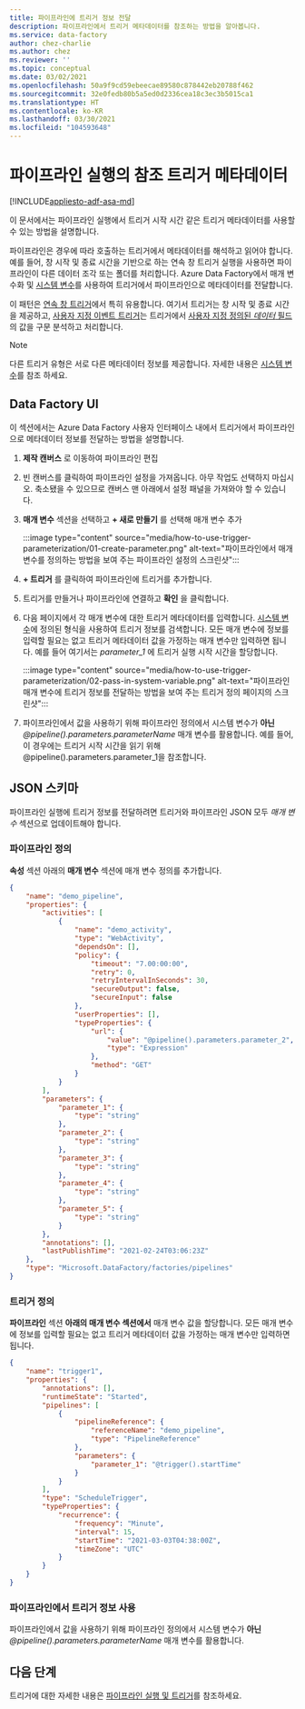 ```yaml
---
title: 파이프라인에 트리거 정보 전달
description: 파이프라인에서 트리거 메타데이터를 참조하는 방법을 알아봅니다.
ms.service: data-factory
author: chez-charlie
ms.author: chez
ms.reviewer: ''
ms.topic: conceptual
ms.date: 03/02/2021
ms.openlocfilehash: 50a9f9cd59ebeecae89580c878442eb20788f462
ms.sourcegitcommit: 32e0fedb80b5a5ed0d2336cea18c3ec3b5015ca1
ms.translationtype: HT
ms.contentlocale: ko-KR
ms.lasthandoff: 03/30/2021
ms.locfileid: "104593648"
---
```

# <a name="reference-trigger-metadata-in-pipeline-runs"></a>파이프라인 실행의 참조 트리거 메타데이터

[!INCLUDE[appliesto-adf-asa-md](includes/appliesto-adf-asa-md.md)]

이 문서에서는 파이프라인 실행에서 트리거 시작 시간 같은 트리거 메타데이터를 사용할 수 있는 방법을 설명합니다.

파이프라인은 경우에 따라 호출하는 트리거에서 메타데이터를 해석하고 읽어야 합니다. 예를 들어, 창 시작 및 종료 시간을 기반으로 하는 연속 창 트리거 실행을 사용하면 파이프라인이 다른 데이터 조각 또는 폴더를 처리합니다. Azure Data Factory에서 매개 변수화 및 [시스템 변수](control-flow-system-variables.md)를 사용하여 트리거에서 파이프라인으로 메타데이터를 전달합니다.

이 패턴은 [연속 창 트리거](how-to-create-tumbling-window-trigger.md)에서 특히 유용합니다. 여기서 트리거는 창 시작 및 종료 시간을 제공하고, [사용자 지정 이벤트 트리거](how-to-create-custom-event-trigger.md)는 트리거에서 [사용자 지정 정의된 _데이터_ 필드](../event-grid/event-schema.md)의 값을 구문 분석하고 처리합니다.

> [!NOTE]
> 다른 트리거 유형은 서로 다른 메타데이터 정보를 제공합니다. 자세한 내용은 [시스템 변수](control-flow-system-variables.md)를 참조 하세요.

## <a name="data-factory-ui"></a>Data Factory UI

이 섹션에서는 Azure Data Factory 사용자 인터페이스 내에서 트리거에서 파이프라인으로 메타데이터 정보를 전달하는 방법을 설명합니다.

1. **제작 캔버스** 로 이동하여 파이프라인 편집

1. 빈 캔버스를 클릭하여 파이프라인 설정을 가져옵니다. 아무 작업도 선택하지 마십시오. 축소됐을 수 있으므로 캔버스 맨 아래에서 설정 패널을 가져와야 할 수 있습니다.

1. **매개 변수** 섹션을 선택하고 **+ 새로 만들기** 를 선택해 매개 변수 추가

    :::image type="content" source="media/how-to-use-trigger-parameterization/01-create-parameter.png" alt-text="파이프라인에서 매개 변수를 정의하는 방법을 보여 주는 파이프라인 설정의 스크린샷":::

1. **+ 트리거** 를 클릭하여 파이프라인에 트리거를 추가합니다.

1. 트리거를 만들거나 파이프라인에 연결하고 **확인** 을 클릭합니다.

1. 다음 페이지에서 각 매개 변수에 대한 트리거 메타데이터를 입력합니다. [시스템 변수](control-flow-system-variables.md)에 정의된 형식을 사용하여 트리거 정보를 검색합니다. 모든 매개 변수에 정보를 입력할 필요는 없고 트리거 메타데이터 값을 가정하는 매개 변수만 입력하면 됩니다. 예를 들어 여기서는 *parameter_1* 에 트리거 실행 시작 시간을 할당합니다.

    :::image type="content" source="media/how-to-use-trigger-parameterization/02-pass-in-system-variable.png" alt-text="파이프라인 매개 변수에 트리거 정보를 전달하는 방법을 보여 주는 트리거 정의 페이지의 스크린샷":::

1. 파이프라인에서 값을 사용하기 위해 파이프라인 정의에서 시스템 변수가 __아닌__ _@pipeline().parameters.parameterName_ 매개 변수를 활용합니다. 예를 들어, 이 경우에는 트리거 시작 시간을 읽기 위해 @pipeline().parameters.parameter_1을 참조합니다.

## <a name="json-schema"></a>JSON 스키마

파이프라인 실행에 트리거 정보를 전달하려면 트리거와 파이프라인 JSON 모두 _매개 변수_ 섹션으로 업데이트해야 합니다.

### <a name="pipeline-definition"></a>파이프라인 정의

**속성** 섹션 아래의 **매개 변수** 섹션에 매개 변수 정의를 추가합니다.

```json
{
    "name": "demo_pipeline",
    "properties": {
        "activities": [
            {
                "name": "demo_activity",
                "type": "WebActivity",
                "dependsOn": [],
                "policy": {
                    "timeout": "7.00:00:00",
                    "retry": 0,
                    "retryIntervalInSeconds": 30,
                    "secureOutput": false,
                    "secureInput": false
                },
                "userProperties": [],
                "typeProperties": {
                    "url": {
                        "value": "@pipeline().parameters.parameter_2",
                        "type": "Expression"
                    },
                    "method": "GET"
                }
            }
        ],
        "parameters": {
            "parameter_1": {
                "type": "string"
            },
            "parameter_2": {
                "type": "string"
            },
            "parameter_3": {
                "type": "string"
            },
            "parameter_4": {
                "type": "string"
            },
            "parameter_5": {
                "type": "string"
            }
        },
        "annotations": [],
        "lastPublishTime": "2021-02-24T03:06:23Z"
    },
    "type": "Microsoft.DataFactory/factories/pipelines"
}
```

### <a name="trigger-definition"></a>트리거 정의

**파이프라인** 섹션 **아래의 매개 변수 섹션에서** 매개 변수 값을 할당합니다. 모든 매개 변수에 정보를 입력할 필요는 없고 트리거 메타데이터 값을 가정하는 매개 변수만 입력하면 됩니다.

```json
{
    "name": "trigger1",
    "properties": {
        "annotations": [],
        "runtimeState": "Started",
        "pipelines": [
            {
                "pipelineReference": {
                    "referenceName": "demo_pipeline",
                    "type": "PipelineReference"
                },
                "parameters": {
                    "parameter_1": "@trigger().startTime"
                }
            }
        ],
        "type": "ScheduleTrigger",
        "typeProperties": {
            "recurrence": {
                "frequency": "Minute",
                "interval": 15,
                "startTime": "2021-03-03T04:38:00Z",
                "timeZone": "UTC"
            }
        }
    }
}
```

### <a name="use-trigger-information-in-pipeline"></a>파이프라인에서 트리거 정보 사용

파이프라인에서 값을 사용하기 위해 파이프라인 정의에서 시스템 변수가 __아닌__ _@pipeline().parameters.parameterName_ 매개 변수를 활용합니다.

## <a name="next-steps"></a>다음 단계

트리거에 대한 자세한 내용은 [파이프라인 실행 및 트리거](concepts-pipeline-execution-triggers.md#trigger-execution)를 참조하세요.
